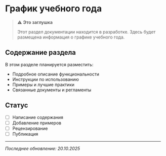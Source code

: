 # График учебного года

> ⚠️ **Это заглушка**
> 
> Этот раздел документации находится в разработке. Здесь будет размещена информация о графике учебного года.

## Содержание раздела

В этом разделе планируется разместить:

- Подробное описание функциональности
- Инструкции по использованию
- Примеры и лучшие практики
- Связанные документы и регламенты

## Статус

- [ ] Написание содержания
- [ ] Добавление примеров
- [ ] Рецензирование
- [ ] Публикация

---

*Последнее обновление: 20.10.2025*
